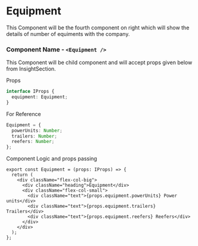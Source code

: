 # Equipment

This Component will be the fourth component on right which will show the details of number of equiments with the company.

### Component Name - `<Equipment />`

This Component will be child component and will accept props given below from InsightSection.

Props

```ts
interface IProps {
  equipment: Equipment;
}
```

For Reference

```ts
Equipment = {
  powerUnits: Number;
  trailers: Number;
  reefers: Number;
};
```

Component Logic and props passing

```tsx
export const Equipment = (props: IProps) => {
  return (
    <div className="flex-col-big">
      <div className="heading">Equipment</div>
      <div className="flex-col-small">
        <div className="text">{props.equipment.powerUnits} Power units</div>
        <div className="text">{props.equipment.trailers} Trailers</div>
        <div className="text">{props.equipment.reefers} Reefers</div>
      </div>
    </div>
  );
};
```
